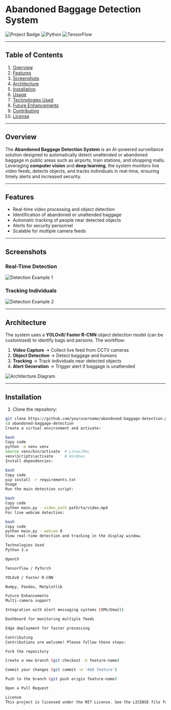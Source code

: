 # Abandoned Baggage Detection System

![Project Badge](https://img.shields.io/badge/Status-Active-green) ![Python](https://img.shields.io/badge/Python-3.11-blue) ![TensorFlow](https://img.shields.io/badge/TensorFlow-2.x-orange)

---

## Table of Contents
1. [Overview](#overview)
2. [Features](#features)
3. [Screenshots](#screenshots)
4. [Architecture](#architecture)
5. [Installation](#installation)
6. [Usage](#usage)
7. [Technologies Used](#technologies-used)
8. [Future Enhancements](#future-enhancements)
9. [Contributing](#contributing)
10. [License](#license)

---

## Overview
The **Abandoned Baggage Detection System** is an AI-powered surveillance solution designed to automatically detect unattended or abandoned baggage in public areas such as airports, train stations, and shopping malls. Leveraging **computer vision** and **deep learning**, the system monitors live video feeds, detects objects, and tracks individuals in real-time, ensuring timely alerts and increased security.  

---

## Features
- Real-time video processing and object detection  
- Identification of abandoned or unattended baggage  
- Automatic tracking of people near detected objects  
- Alerts for security personnel  
- Scalable for multiple camera feeds  

---

## Screenshots
### Real-Time Detection
![Detection Example 1](./images/detection1.jpg)

### Tracking Individuals
![Detection Example 2](./images/detection2.jpg)

---

## Architecture
The system uses a **YOLOv8/ Faster R-CNN** object detection model (can be customized) to identify bags and persons. The workflow:  
1. **Video Capture** → Collect live feed from CCTV cameras  
2. **Object Detection** → Detect baggage and humans  
3. **Tracking** → Track individuals near detected objects  
4. **Alert Generation** → Trigger alert if baggage is unattended  

![Architecture Diagram](./images/architecture.jpg)

---

## Installation
1. Clone the repository:  
```bash
git clone https://github.com/yourusername/abandoned-baggage-detection.git
cd abandoned-baggage-detection
Create a virtual environment and activate:

bash
Copy code
python -m venv venv
source venv/bin/activate  # Linux/Mac
venv\Scripts\activate     # Windows
Install dependencies:

bash
Copy code
pip install -r requirements.txt
Usage
Run the main detection script:

bash
Copy code
python main.py --video_path path/to/video.mp4
For live webcam detection:

bash
Copy code
python main.py --webcam 0
View real-time detection and tracking in the display window.

Technologies Used
Python 3.x

OpenCV

TensorFlow / PyTorch

YOLOv8 / Faster R-CNN

Numpy, Pandas, Matplotlib

Future Enhancements
Multi-camera support

Integration with alert messaging systems (SMS/Email)

Dashboard for monitoring multiple feeds

Edge deployment for faster processing

Contributing
Contributions are welcome! Please follow these steps:

Fork the repository

Create a new branch (git checkout -b feature-name)

Commit your changes (git commit -m 'Add feature')

Push to the branch (git push origin feature-name)

Open a Pull Request

License
This project is licensed under the MIT License. See the LICENSE file for details.

